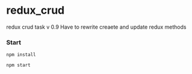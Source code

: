 # redux_crud

redux crud task v 0.9
Have to rewrite creaete and update redux methods

### Start
<code>npm install</code>

<code>npm start</code>

